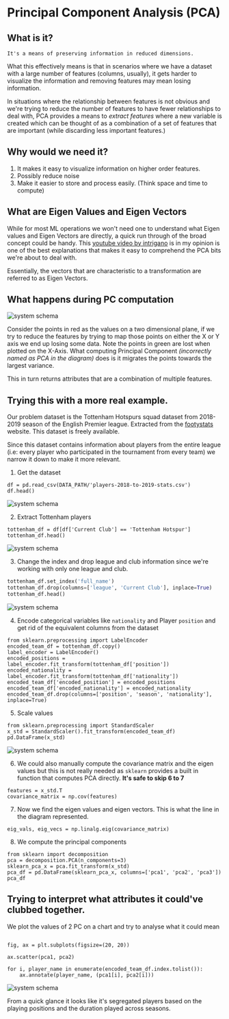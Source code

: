 # Principal Component Analysis (PCA)

##  What is it?

    It's a means of preserving information in reduced dimensions. 

What this effectively means is that in scenarios where we have a dataset with a large number of features (columns, usually), it gets harder to visualize the information and removing features may mean losing information.

In situations where the relationship between features is not obvious and we're trying to reduce the number of features to have fewer relationships to deal with, PCA provides a means to *extract features* where a new variable is created which can be thought of as
a combination of a set of features that are important (while discarding less important features.)


## Why would we need it?

1. It makes it easy to visualize information on higher order features. 
2. Possibly reduce noise
3. Make it easier to store and process easily. (Think space and time to compute)


## What are Eigen Values and Eigen Vectors


While for most ML operations we won't need one to understand what Eigen values and Eigen Vectors are directly, a quick run through of the broad concept could be handy. 
This [youtube video by intrigano](https://www.youtube.com/watch?v=kwA3qM0rm7c)
is in my opinion is one of the best explanations that makes it easy to comprehend the PCA bits we're about to deal with.

Essentially, the vectors that are characteristic to a transformation are referred to as Eigen Vectors.


## What happens during PC computation

![system schema](/images/pca_images/pca_explain.png)

Consider the points in red as the values on a two dimensional plane, if we try to reduce the features by trying to map those points on either the X or Y axis we end up losing some data. Note the points in green are lost when plotted on the X-Axis.
What computing Principal Component *(incorrectly named as PCA in the diagram)* does is it migrates the points towards the largest variance. 

This in turn returns attributes that are a combination of multiple features. 

## Trying this with a more real example.

Our problem dataset is the Tottenham Hotspurs squad dataset from 2018-2019 season of the English Premier league. Extracted from the [footystats](https://footystats.org/download-stats-csv#) website. This dataset is freely available.

Since this dataset contains information about players from the entire league (i.e: every player who participated in the tournament from every team) we narrow it down to make it more relevant.


1. Get the dataset 
```python3
df = pd.read_csv(DATA_PATH/'players-2018-to-2019-stats.csv')
df.head()
```
![system schema](/images/pca_images/read_players_csv.png)


2. Extract Tottenham players

```python3
tottenham_df = df[df['Current Club'] == 'Tottenham Hotspur']
tottenham_df.head()
```
![system schema](/images/pca_images/extract_tottenham_players.png)


3. Change the index and drop league and club information since we're working with only one league and club.
```python
tottenham_df.set_index('full_name')
tottenham_df.drop(columns=['league', 'Current Club'], inplace=True)
tottenham_df.head()
```
![system schema](/images/pca_images/tottenham_dataset.png)

4. Encode categorical variables like `nationality` and Player `position`  and get rid of the equivalent columns from the dataset

```python3
from sklearn.preprocessing import LabelEncoder
encoded_team_df = tottenham_df.copy()
label_encoder = LabelEncoder()
encoded_positions = label_encoder.fit_transform(tottenham_df['position'])
encoded_nationality =  label_encoder.fit_transform(tottenham_df['nationality'])
encoded_team_df['encoded_position'] = encoded_positions
encoded_team_df['encoded_nationality'] = encoded_nationality
encoded_team_df.drop(columns=['position', 'season', 'nationality'], inplace=True)
```

5. Scale values

```python3
from sklearn.preprocessing import StandardScaler
x_std = StandardScaler().fit_transform(encoded_team_df)
pd.DataFrame(x_std)
```

![system schema](/images/pca_images/scaled_values.png)


6. We could also manually compute the covariance matrix and the eigen values but this is not really needed as `sklearn` provides a built in function that computes PCA directly. **It's safe to skip 6 to 7**

```python3
features = x_std.T
covariance_matrix = np.cov(features)
```

7. Now we find the eigen values and eigen vectors. This is what the line in the diagram represented.

```
eig_vals, eig_vecs = np.linalg.eig(covariance_matrix)
```

8. We compute the principal components
   
```python3
from sklearn import decomposition
pca = decomposition.PCA(n_components=3)
sklearn_pca_x = pca.fit_transform(x_std)
pca_df = pd.DataFrame(sklearn_pca_x, columns=['pca1', 'pca2', 'pca3'])
pca_df
```

## Trying to interpret what attributes it could've clubbed together.

We plot the values of 2 PC on a chart and try to analyse what it could mean

```python3

fig, ax = plt.subplots(figsize=(20, 20))

ax.scatter(pca1, pca2)

for i, player_name in enumerate(encoded_team_df.index.tolist()):
    ax.annotate(player_name, (pca1[i], pca2[i]))
```

![system schema](/images/pca_images/analysis.png)

From a quick glance it looks like it's segregated players based on the playing positions and the duration played across seasons. 

